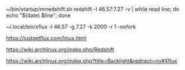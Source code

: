 ~/bin/startup/mrredshift.sh
redshift -l 46.57:7.27  -v  | while read line; do echo "$(date) $line"; done

~/.local/bin/xflux -l 46.57  -g 7.27 -k 2000 -r 1 -nofork

https://justgetflux.com/linux.html

https://wiki.archlinux.org/index.php/Redshift

https://wiki.archlinux.org/index.php?title=Backlight&redirect=no#Xflux
